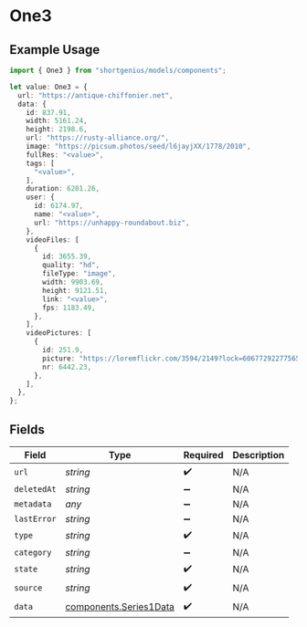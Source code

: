 # One3

## Example Usage

```typescript
import { One3 } from "shortgenius/models/components";

let value: One3 = {
  url: "https://antique-chiffonier.net",
  data: {
    id: 837.91,
    width: 5161.24,
    height: 2198.6,
    url: "https://rusty-alliance.org/",
    image: "https://picsum.photos/seed/l6jayjXX/1778/2010",
    fullRes: "<value>",
    tags: [
      "<value>",
    ],
    duration: 6201.26,
    user: {
      id: 6174.97,
      name: "<value>",
      url: "https://unhappy-roundabout.biz",
    },
    videoFiles: [
      {
        id: 3655.39,
        quality: "hd",
        fileType: "image",
        width: 9903.69,
        height: 9121.51,
        link: "<value>",
        fps: 1183.49,
      },
    ],
    videoPictures: [
      {
        id: 251.9,
        picture: "https://loremflickr.com/3594/2149?lock=6067729227756560",
        nr: 6442.23,
      },
    ],
  },
};
```

## Fields

| Field                                                            | Type                                                             | Required                                                         | Description                                                      |
| ---------------------------------------------------------------- | ---------------------------------------------------------------- | ---------------------------------------------------------------- | ---------------------------------------------------------------- |
| `url`                                                            | *string*                                                         | :heavy_check_mark:                                               | N/A                                                              |
| `deletedAt`                                                      | *string*                                                         | :heavy_minus_sign:                                               | N/A                                                              |
| `metadata`                                                       | *any*                                                            | :heavy_minus_sign:                                               | N/A                                                              |
| `lastError`                                                      | *string*                                                         | :heavy_minus_sign:                                               | N/A                                                              |
| `type`                                                           | *string*                                                         | :heavy_check_mark:                                               | N/A                                                              |
| `category`                                                       | *string*                                                         | :heavy_minus_sign:                                               | N/A                                                              |
| `state`                                                          | *string*                                                         | :heavy_check_mark:                                               | N/A                                                              |
| `source`                                                         | *string*                                                         | :heavy_check_mark:                                               | N/A                                                              |
| `data`                                                           | [components.Series1Data](../../models/components/series1data.md) | :heavy_check_mark:                                               | N/A                                                              |